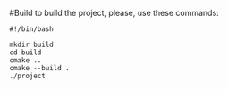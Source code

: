 #Build
to build the project, please, use these commands:
~~~
#!/bin/bash

mkdir build
cd build
cmake ..
cmake --build .
./project
~~~

